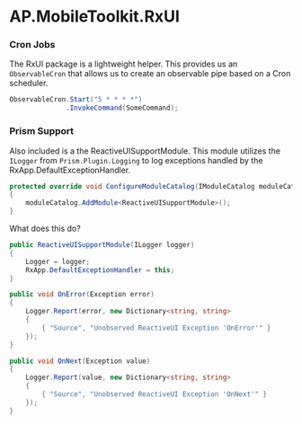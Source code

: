 # AP.MobileToolkit.RxUI

### Cron Jobs

The RxUI package is a lightweight helper. This provides us an `ObservableCron` that allows us to create an observable pipe based on a Cron scheduler.

```csharp
ObservableCron.Start("5 * * * *")
              .InvokeCommand(SomeCommand);
```

### Prism Support

Also included is a the ReactiveUISupportModule. This module utilizes the `ILogger` from `Prism.Plugin.Logging` to log exceptions handled by the RxApp.DefaultExceptionHandler.

```csharp
protected override void ConfigureModuleCatalog(IModuleCatalog moduleCatalog)
{
    moduleCatalog.AddModule<ReactiveUISupportModule>();
}
```

What does this do?

```csharp
public ReactiveUISupportModule(ILogger logger)
{
    Logger = logger;
    RxApp.DefaultExceptionHandler = this;
}

public void OnError(Exception error)
{
    Logger.Report(error, new Dictionary<string, string>
    {
        { "Source", "Unobserved ReactiveUI Exception 'OnError'" }
    });
}

public void OnNext(Exception value)
{
    Logger.Report(value, new Dictionary<string, string>
    {
        { "Source", "Unobserved ReactiveUI Exception 'OnNext'" }
    });
}
```
